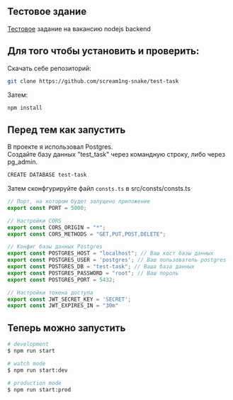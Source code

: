 ## Тестовое здание

[Тестовое](https://github.com/kisilya/test-tasks/tree/main/nodeJS) задание на вакансию nodejs backend

## Для того чтобы установить и проверить:  
Скачать себе репозиторий:  
```bash
git clone https://github.com/scream1ng-snake/test-task
```
Затем:  
```bash
npm install
```

## Перед тем как запустить  

В проекте я использовал Postgres.  
Создайте базу данных "test_task" через командную строку, либо через pg_admin.  
```bash
CREATE DATABASE test-task
```  
Затем сконфгурируйте файл ```consts.ts``` в src/consts/consts.ts  
```js
// Порт, на котором будет запущено приложение
export const PORT = 5000;

// Настройки CORS
export const CORS_ORIGIN = "*";
export const CORS_METHODS = "GET,PUT,POST,DELETE";

// Конфиг базы данных Postgres
export const POSTGRES_HOST = "localhost"; // Ваш хост базы данных
export const POSTGRES_USER = 'postgres'; // Ваш пользователь postgres
export const POSTGRES_DB = "test-task"; // Ваша база данных 
export const POSTGRES_PASSWORD = "root"; // Ваш пороль
export const POSTGRES_PORT = 5432;

// Настройки токена доступа
export const JWT_SECRET_KEY = 'SECRET';
export const JWT_EXPIRES_IN = "30m"
```

## Теперь можно запустить 

```bash
# development
$ npm run start

# watch mode
$ npm run start:dev

# production mode
$ npm run start:prod
```

